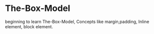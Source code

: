 # The-Box-Model
beginning to learn The-Box-Model, Concepts like margin,padding, Inline element, block element.  
